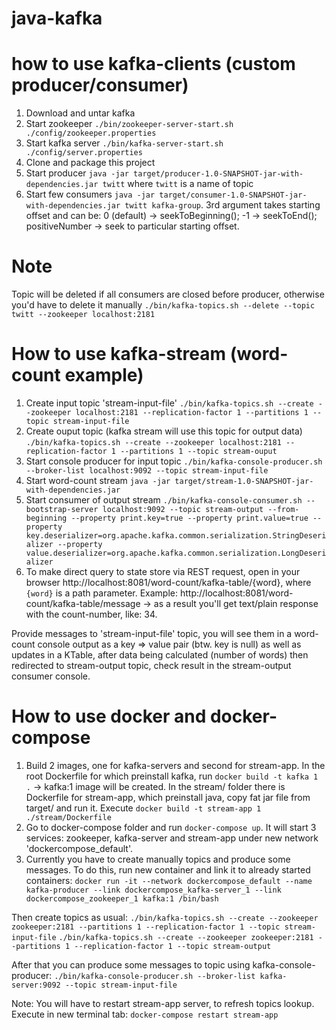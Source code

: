 # java-kafka

# how to use kafka-clients (custom producer/consumer)

1) Download and untar kafka
2) Start zookeeper ```./bin/zookeeper-server-start.sh ./config/zookeeper.properties```
3) Start kafka server ```./bin/kafka-server-start.sh ./config/server.properties```
4) Clone and package this project
5) Start producer ```java -jar target/producer-1.0-SNAPSHOT-jar-with-dependencies.jar twitt``` where ```twitt``` is a name of topic
6) Start few consumers ```java -jar target/consumer-1.0-SNAPSHOT-jar-with-dependencies.jar twitt kafka-group```. 3rd argument takes starting offset and can be: 0 (default) -> seekToBeginning(); -1 -> seekToEnd(); positiveNumber -> seek to particular starting offset.

# Note
Topic will be deleted if all consumers are closed before producer, otherwise you'd have to delete it manually ```./bin/kafka-topics.sh --delete --topic twitt --zookeeper localhost:2181```

# How to use kafka-stream (word-count example)
1) Create input topic 'stream-input-file' ```./bin/kafka-topics.sh --create --zookeeper localhost:2181 --replication-factor 1 --partitions 1 --topic stream-input-file```
2) Create ouput topic (kafka stream will use this topic for output data) ```./bin/kafka-topics.sh --create --zookeeper localhost:2181 --replication-factor 1 --partitions 1 --topic stream-ouput```
3) Start console producer for input topic ```./bin/kafka-console-producer.sh --broker-list localhost:9092 --topic stream-input-file```
4) Start word-count stream ```java -jar target/stream-1.0-SNAPSHOT-jar-with-dependencies.jar```
5) Start consumer of output stream ```./bin/kafka-console-consumer.sh --bootstrap-server localhost:9092 --topic stream-output --from-beginning --property print.key=true --property print.value=true --property key.deserializer=org.apache.kafka.common.serialization.StringDeserializer --property value.deserializer=org.apache.kafka.common.serialization.LongDeserializer```
6) To make direct query to state store via REST request, open in your browser http://localhost:8081/word-count/kafka-table/{word}, where ```{word}``` is a path parameter. Example: http://localhost:8081/word-count/kafka-table/message -> as a result you'll get text/plain response with the count-number, like: 34.

Provide messages to 'stream-input-file' topic, you will see them in a word-count console output as a key => value pair (btw. key is null) as well as updates in a KTable, after data being calculated (number of words) then redirected to stream-output topic, check result in the stream-output consumer console.

# How to use docker and docker-compose
1) Build 2 images, one for kafka-servers and second for stream-app. In the root Dockerfile for which preinstall kafka, run ```docker build -t kafka 1 .``` -> kafka:1 image will be created. In the stream/ folder there is Dockerfile for stream-app, which preinstall java, copy fat jar file from target/ and run it. Execute ```docker build -t stream-app 1 ./stream/Dockerfile```
2) Go to docker-compose folder and run ```docker-compose up```. It will start 3 services: zookeeper, kafka-server and stream-app under new network 'dockercompose_default'.
3) Currently you have to create manually topics and produce some messages. To do this, run new container and link it to already started containers: ```docker run -it --network dockercompose_default --name kafka-producer --link dockercompose_kafka-server_1 --link dockercompose_zookeeper_1 kafka:1 /bin/bash```

Then create topics as usual:
```./bin/kafka-topics.sh --create --zookeeper zookeeper:2181 --partitions 1 --replication-factor 1 --topic stream-input-file```
```./bin/kafka-topics.sh --create --zookeeper zookeeper:2181 --partitions 1 --replication-factor 1 --topic stream-output```

After that you can produce some messages to topic using kafka-console-producer:
```./bin/kafka-console-producer.sh --broker-list kafka-server:9092 --topic stream-input-file```

Note: You will have to restart stream-app server, to refresh topics lookup. Execute in new terminal tab: ```docker-compose restart stream-app```
